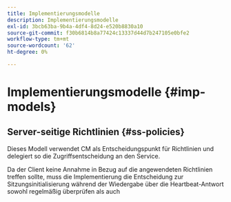 ```yaml
---
title: Implementierungsmodelle
description: Implementierungsmodelle
exl-id: 3bcb63ba-9b4a-4df4-8d24-e520b8830a10
source-git-commit: f30b6814b8a77424c13337d44d7b247105e0bfe2
workflow-type: tm+mt
source-wordcount: '62'
ht-degree: 0%

---
```


# Implementierungsmodelle {#imp-models}

## Server-seitige Richtlinien {#ss-policies}

Dieses Modell verwendet CM als Entscheidungspunkt für Richtlinien und delegiert so die Zugriffsentscheidung an den Service.

Da der Client keine Annahme in Bezug auf die angewendeten Richtlinien treffen sollte, muss die Implementierung die Entscheidung zur Sitzungsinitialisierung während der Wiedergabe über die Heartbeat-Antwort sowohl regelmäßig überprüfen als auch
